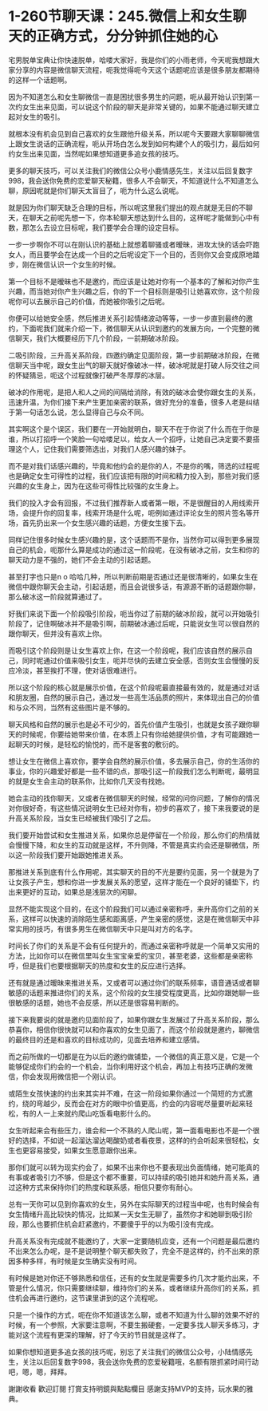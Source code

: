 # 1-260节聊天课：245.微信上和女生聊天的正确方式，分分钟抓住她的心

宅男脱单宝典让你快速脱单，哈喽大家好，我是你们的小雨老师，今天呢我想跟大家分享的内容是微信聊天流程，呃我觉得呃今天这个话题呢应该是很多朋友都期待的这样一个话题啊。

因为不知道怎么和女生聊微信一直是困扰很多男生的问题，呃从最开始认识到第一次约女生出来见面，可以说这个阶段的聊天是非常关键的，如果不能通过聊天建立起对女生的吸引。

就根本没有机会见到自己喜欢的女生跟他升级关系，所以呢今天要跟大家聊聊微信上跟女生说话的正确流程，呃从开场白怎么发到如何构建个人的吸引力，最后如何约女生出来见面，当然呢如果想知道更多追女孩的技巧。

更多的聊天技巧，可以关注我们的微信公众号小鹿情感先生，关注以后回复数字998，我会送你免费的恋爱聊天秘籍，很多人不会聊天，不知道说什么不知道怎么聊，原因呢就是你们聊天太盲目了，呃为什么这么说呢。

就是因为你们聊天缺乏合理的目标，所以呢这里我们提出的观点就是无目的不聊天，在聊天之前呢先想一下，你本轮聊天想达到什么目的，这样呢才能做到心中有数，那怎么去设立目标呢，我们要学会合理的设定目标。

一步一步啊你不可以在刚认识的基础上就想着聊骚或者暧昧，进攻太快的话会吓跑女人，而且要学会在达成一个目的之后呢设定下一个目的，否则你又会变成原地踏步，刚在微信认识一个女生的时候。

第一个目标不是暧昧也不是邀约，而应该是让她对你有一个基本的了解和对你产生兴趣，而当她对你产生兴趣之后，你的下一个目标则是吸引让她喜欢你，这个阶段呢你可以去展示自己的价值，而她被你吸引之后呢。

你便可以给她安全感，然后推进关系引起情绪波动等等，一步一步直到最终的邀约，下面呢我们就来介绍一下，微信聊天从认识到邀约的发展方向，一个完整的微信聊天，我们大概要经历下几个阶段，一前期破冰阶段。

二吸引阶段，三升高关系阶段，四邀约确定见面阶段，第一步前期破冰阶段，在微信聊天当中呢，跟女生出气的聊天就好像破冰一样，破冰呢就是打破人际交往之间的怀疑猜忌，呃这个过程就像打破严冬厚厚的冰层。

破冰的作用呢，是把人和人之间的间隔给消除，有效的破冰会使你跟女生的关系，迅速升温，为你们接下来产生更加亲密的联系，做好充分的准备，很多人老是纠结于第一句话怎么说，怎么显得自己与众不同。

其实啊这个是个误区，我们要在一开始就明白，聊天不在于你说了什么而在于你是谁，所以打招呼一个笑脸一句哈喽足以，给女人一个招呼，让她自己决定要不要搭理这个人，记住我们需要筛选出，对我们人感兴趣的妹子。

而不是对我们话感兴趣的，毕竟和他约会的是你的人，不是你的嘴，筛选的过程呢也是确定女生可得性的过程，我们应该把有限的时间和精力投入到，那些对我们感兴趣的女生身上，因为在这些可得性比较强的女生身上。

我们的投入才会有回报，不过我们推荐新人或者第一眼，不是很醒目的人用线索开场，会提升你的回复率，线索开场是什么呢，呃例如通过评论女生的照片签名等开场，首先扔出来一个女生感兴趣的话题，方便女生接下去。

同样记住很多时候女生感兴趣的是，这个话题而不是你，当然你可以得到更多展现自己的机会，呃那什么算是成功的通过这一阶段呢，在没有破冰之前，女生和你的聊天动力是不强的，她们不会主动的引起话题。

甚至打字也只是n o 哈哈几种，所以判断前期是否通过还是很清晰的，如果女生在微信中跟你聊天会主动，引起话题，而且会说很多话，有源源不断的话题跟你聊，那么破冰这一阶段就算通过了。

好我们来说下面一个阶段吸引阶段，呃当你过了前期的破冰阶段，就可以开始吸引阶段了，记住啊破冰并不是吸引啊，前期破冰通过后呢，只能说女生可以很自然的跟你聊天，但并没有喜欢上你。

而吸引这个阶段则是让女生喜欢上你，在这一个阶段呢，我们应该自然的展示自己，同时呢通过价值来吸引女生，呃并尽快的去建立安全感，否则女生会慢慢的反应冷淡，甚至挨打不理，使对话很难进行。

所以这个阶段的核心就是展示价值，在这个阶段呢最直接最有效的，就是通过对话和朋友圈，自然的展示自己，通过发一些高生活品质的照片，来体现出自己的价值和与众不同，当然有这些图片是不够的。

聊天风格和自然的展示也是必不可少的，首先价值产生吸引，也就是女孩子跟你聊天的时候呢，你要给她带来价值，在本质上只有你给她提供价值，才有可能跟她一起聊天的时候，是轻松的愉悦的，而不是客套的敷衍的。

想让女生在微信上喜欢你，要学会自然的展示价值，多去展示自己，你的生活你的事业，你的兴趣爱好都是一些不错的点，那吸引这一阶段我们怎么判断呢，最明显的就是女生会主动的联系你，比如你几天没有找她。

她会主动的找你聊天，又或者在微信聊天的时候，经常的问你问题，了解你的情况对你很好奇，有这些情况说明女生已经对你有，初步的喜欢了，接下来我要说的是升高关系阶段，当女生已经被我们吸引了之后。

我们要开始尝试和女生推进关系，如果你总是停留在一个阶段，那么你们的热情就会慢慢下降，和女生的互动就是这样，不升则降，不管是真实约会还是聊微信，所以这一阶段我们要开始跟她推进关系。

那推进关系到底有什么作用呢，其实聊天的目的不光是要约见面，另一个就是为了让女孩子产生，想和你进一步发展关系的愿望，这样才能在一个良好的铺垫下，约出来更好的互动，如果总是浅层次的闲聊。

显然不能实现这个目的，在这个阶段我们可以通过亲密称呼，来升高你们之前的关系，这样可以快速的消除陌生感和距离感，产生亲密的感觉，这是在微信聊天中非常实用的技巧，有很多男生在微信聊天中只是叫对方的名字。

时间长了你们的关系是不会有任何提升的，而通过亲密称呼就是一个简单又实用的方法，比如你可以在微信里叫女生宝宝亲爱的宝贝，甚至老婆，这些都是亲密称呼，但是我们也要根据聊天的热度和女生的反应进行选择。

还有就是通过暧昧来推进关系，又或者可以通过你们的联系频率，语音通话或者聊敏感的话题来推进你们的关系，这个阶段的女生接受程度更高，比如你跟她聊一些很敏感的话题，她也不会反感，所以还是很容易判断的。

接下来我要说的就是邀约见面阶段了，如果你跟女生发展过了升高关系阶段，那么恭喜你，相信你很快就可以和你喜欢的女生见面了，而这个阶段就是邀约，聊微信的最终目的还是和喜欢的目标成功的，见面去培养和建立感情。

而之前所做的一切都是在为以后的邀约做铺垫，一个微信的真正意义是，它是一个能够促成你们约会的一个机会，当你利用好这个机会，再加上有技巧正确的发微信，你会发现用微信把一个刚认识。

或陌生女孩快速的约出来其实并不难，在这一阶段如果你通过一个简短的方式邀约，绕的弯越少，反而会在对方的眼中价值更高，约会的内容呢尽量要听起来轻松，有的人一上来就约爬山吃饭看电影什么的。

女生听起来会有些压力，谁会和一个不熟的人爬山呢，第一面看电影也不是一个很好的选择，不如说一起溜达溜达喝酸奶或者看夜景，这样的约会听起来很轻松，女生也更容易接受，如果女生愿意跟你出来。

那你们就可以转为现实约会了，如果不出来你也不要表现出负面情绪，她可能真的有事或者吸引力不够，但是这个都不重要，可以持续的吸引她并和她升高关系，通过这种方式来保持你们的热度和联系感，相信只要你有耐心。

总有一天你可以见到你喜欢的女生，另外在实际聊天的过程当中呢，也有时候会有女生情绪升高比较快的情况，比如某一天女生无聊了，虽然你才和她聊到吸引阶段，那么也要抓住机会赶紧邀约，不要傻乎乎的以为吸引没有完成。

升高关系没有完成就不能邀约了，大家一定要随机应变，还有一个问题是最后邀约不出来怎么办呢，是不是说明整个聊天都失败了，完全不是这样的，约不出来的原因多种多样，有时候是女生确实没有时间。

有时候是她对你还不够熟悉和信任，还有的女生就是需要多约几次才能约出来，不管是什么情况，你只需要继续聊，维持你们的关系，或者继续升高你们的关系，抓住机会再进行邀约，这节课里讲到的这个流程呢。

只是一个操作的方式，呃在你不知道该怎么聊，或者不知道为什么聊的效果不好的时候，有一个参照，大家要注意啊，不要生搬硬套，一定要多找人聊天多练习，才能对这个流程有更深的理解，好了今天的节目就是这样了。

如果你想知道更多追女孩的技巧呢，别忘了关注我们的微信公众号，小陆情感先生，关注以后回复数字998，我会送你免费的恋爱秘籍哦，名额有限抓紧时间行动吧，嗯，嗯，拜拜。

謝謝收看 歡迎訂閱 打賞支持明鏡與點點欄目 感謝支持MVP的支持，玩水果的雅典。